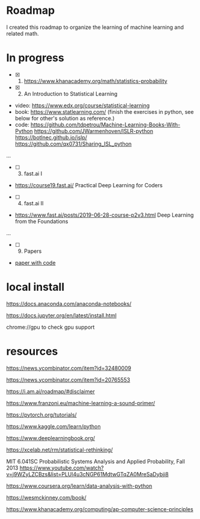 # Roadmap
I created this roadmap to organize the learning of machine learning and related math.

# In progress
- [X] 1. https://www.khanacademy.org/math/statistics-probability

- [X] 2. An Introduction to Statistical Learning
- video: https://www.edx.org/course/statistical-learning
- book: https://www.statlearning.com/ (finish the exercises in python, see below for other's solution as reference.)
- code: https://github.com/tdpetrou/Machine-Learning-Books-With-Python
https://github.com/JWarmenhoven/ISLR-python
https://botlnec.github.io/islp/
https://github.com/qx0731/Sharing_ISL_python

...

- [ ] 3. fast.ai I
- https://course19.fast.ai/ Practical Deep Learning for Coders

- [ ] 4. fast.ai II 
- https://www.fast.ai/posts/2019-06-28-course-p2v3.html	Deep Learning from the Foundations

...

- [ ] 9. Papers
- [paper with code](https://paperswithcode.com/)


# local install
https://docs.anaconda.com/anaconda-notebooks/

https://docs.jupyter.org/en/latest/install.html

chrome://gpu to check gpu support



# resources
https://news.ycombinator.com/item?id=32480009

https://news.ycombinator.com/item?id=20765553

https://i.am.ai/roadmap/#disclaimer

https://www.franzoni.eu/machine-learning-a-sound-primer/

https://pytorch.org/tutorials/

https://www.kaggle.com/learn/python

https://www.deeplearningbook.org/

https://xcelab.net/rm/statistical-rethinking/

MIT 6.041SC Probabilistic Systems Analysis and Applied Probability, Fall 2013
https://www.youtube.com/watch?v=j9WZyLZCBzs&list=PLUl4u3cNGP61MdtwGTqZA0MreSaDybji8

https://www.coursera.org/learn/data-analysis-with-python

https://wesmckinney.com/book/

https://www.khanacademy.org/computing/ap-computer-science-principles
